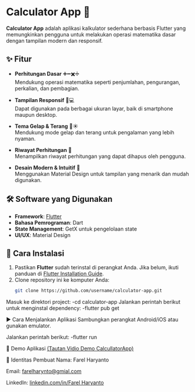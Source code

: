 # Calculator App 🧮

**Calculator App** adalah aplikasi kalkulator sederhana berbasis Flutter yang memungkinkan pengguna untuk melakukan operasi matematika dasar dengan tampilan modern dan responsif.

## ✨ Fitur

- **Perhitungan Dasar** ➕➖✖️➗  
  Mendukung operasi matematika seperti penjumlahan, pengurangan, perkalian, dan pembagian.

- **Tampilan Responsif** 📱💻  
  Dapat digunakan pada berbagai ukuran layar, baik di smartphone maupun desktop.

- **Tema Gelap & Terang** 🌙☀️  
  Mendukung mode gelap dan terang untuk pengalaman yang lebih nyaman.

- **Riwayat Perhitungan** 📝  
  Menampilkan riwayat perhitungan yang dapat dihapus oleh pengguna.

- **Desain Modern & Intuitif** 🎨  
  Menggunakan Material Design untuk tampilan yang menarik dan mudah digunakan.

## 🛠️ Software yang Digunakan

- **Framework**: [Flutter](https://flutter.dev)  
- **Bahasa Pemrograman**: Dart  
- **State Management**: GetX untuk pengelolaan state  
- **UI/UX**: Material Design  

## 🚀 Cara Instalasi

1. Pastikan **Flutter** sudah terinstal di perangkat Anda. Jika belum, ikuti panduan di [Flutter Installation Guide](https://docs.flutter.dev/get-started/install).
2. Clone repository ini ke komputer Anda:
   ```sh
   git clone https://github.com/username/calculator-app.git
Masuk ke direktori project:
-cd calculator-app
Jalankan perintah berikut untuk menginstal dependency:
-flutter pub get

▶️ Cara Menjalankan Aplikasi
Sambungkan perangkat Android/iOS atau gunakan emulator.

Jalankan perintah berikut:
-flutter run

🎥 Demo Aplikasi
[(Tautan Vidio Demo CalcullatorApp)](https://github.com/Clawwo/CalculatorApp/blob/main/images/Demo%20CalculatorApp.mp4)

👤 Identitas Pembuat
Nama: Farel Haryanto

Email: farelharynto@gmial.com

LinkedIn: [linkedin.com/in/Farel Haryanto](https://www.linkedin.com/in/farel-haryanto-790553343/)
